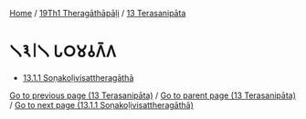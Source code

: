 
[Home](/) / [19Th1 Theragāthāpāḷi](../../19Th1.md) / [13 Terasanipāta](../13.md)

# 𑁧𑁩𑁇𑁧 𑀧𑀞𑀫𑀯𑀕𑁆𑀕

* [13.1.1 Soṇakoḷivisattheragāthā](13.1/13.1.1.md)

[Go to previous page (13 Terasanipāta)](../13.md) / [Go to parent page (13 Terasanipāta)](../13.md) / [Go to next page (13.1.1 Soṇakoḷivisattheragāthā)](13.1/13.1.1.md)


